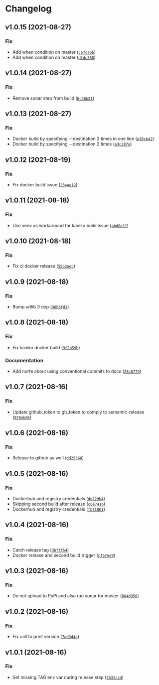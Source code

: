 # Changelog

<!--next-version-placeholder-->

## v1.0.15 (2021-08-27)
### Fix
* Add when condition on master ([`c67cabb`](https://github.com/molgenis/molgenis-py-catalogue-transform/commit/c67cabbd5ad86633ce804a79f6a452daab2ca585))
* Add when condition on master ([`dfdc358`](https://github.com/molgenis/molgenis-py-catalogue-transform/commit/dfdc358b09a50bea0f92e51e17ba4aef8dca9729))

## v1.0.14 (2021-08-27)
### Fix
* Remove sonar step from build ([`6c36b81`](https://github.com/molgenis/molgenis-py-catalogue-transform/commit/6c36b811c76f3b8c05b83a264384c9a3cdbad5e8))

## v1.0.13 (2021-08-27)
### Fix
* Docker build by specifying --destination 2 times in one line ([`ef0cb42`](https://github.com/molgenis/molgenis-py-catalogue-transform/commit/ef0cb42c574aafade13884cfb11bd8d5183fec67))
* Docker build by specifying --destination 2 times ([`a3c287a`](https://github.com/molgenis/molgenis-py-catalogue-transform/commit/a3c287a238f752ae0a23e1ea525d342c98ed6c14))

## v1.0.12 (2021-08-19)
### Fix
* Fix docker build issue ([`234ae12`](https://github.com/molgenis/molgenis-py-catalogue-transform/commit/234ae121a4f09a0c446429760a8f50307075b016))

## v1.0.11 (2021-08-18)
### Fix
* Use venv as workaround for kaniko build issue ([`abd8e1f`](https://github.com/molgenis/molgenis-py-catalogue-transform/commit/abd8e1f3c2b1e850715360b0e6871f511fd4ed12))

## v1.0.10 (2021-08-18)
### Fix
* Fix ci docker release ([`55b2aec`](https://github.com/molgenis/molgenis-py-catalogue-transform/commit/55b2aec743b15ce497dc4a33d5ee7cc7c60dc753))

## v1.0.9 (2021-08-18)
### Fix
* Bump urllib 3 dep ([`96b6fd1`](https://github.com/molgenis/molgenis-py-catalogue-transform/commit/96b6fd1a513a31808c666e2b57de6a1b4a09f4a6))

## v1.0.8 (2021-08-18)
### Fix
* Fix kaniko docker build ([`9f2b59b`](https://github.com/molgenis/molgenis-py-catalogue-transform/commit/9f2b59b889b981c03569771425922db5365edf89))

### Documentation
* Add norte about using conventional commits to docs ([`28c8779`](https://github.com/molgenis/molgenis-py-catalogue-transform/commit/28c87791b2fa188de74377b92296559c6be15561))

## v1.0.7 (2021-08-16)
### Fix
* Update github_token to gh_token to comply to semantic-release ([`078eb06`](https://github.com/molgenis/molgenis-py-catalogue-transform/commit/078eb06aa9917782bf4d0ae3fdb81c00e3d922c6))

## v1.0.6 (2021-08-16)
### Fix
* Release to github as well ([`dd25368`](https://github.com/molgenis/molgenis-py-catalogue-transform/commit/dd2536816db85f63f42ce5286f6d3bced69f41c7))

## v1.0.5 (2021-08-16)
### Fix
* Dockerhub and registry credentials ([`de729b4`](https://github.com/molgenis/molgenis-py-catalogue-transform/commit/de729b4f1dd8e2e39006dffc7bdda83b97ab188a))
* Skipping second build after release ([`c6e741b`](https://github.com/molgenis/molgenis-py-catalogue-transform/commit/c6e741bd57ad8fa40ed581a7f280683af9f0b6b7))
* Dockerhub and registry credentials ([`fb81861`](https://github.com/molgenis/molgenis-py-catalogue-transform/commit/fb81861eef80b391b3695fd5fe8484e8c95ebda5))

## v1.0.4 (2021-08-16)
### Fix
* Catch release tag ([`d6fff54`](https://github.com/molgenis/molgenis-py-catalogue-transform/commit/d6fff54424b0e7ec604862764a0fb24a7280156f))
* Docker release and second build trigger ([`cfb7ee9`](https://github.com/molgenis/molgenis-py-catalogue-transform/commit/cfb7ee9dd47d8fc4baecdd8185527533a6268f3e))

## v1.0.3 (2021-08-16)
### Fix
* Do not upload to PyPi and also run sonar for master ([`804d950`](https://github.com/molgenis/molgenis-py-catalogue-transform/commit/804d95057392d4f817764586c8e67025dcec2f77))

## v1.0.2 (2021-08-16)
### Fix
* Fix call to print version ([`7ed3d4d`](https://github.com/molgenis/molgenis-py-catalogue-transform/commit/7ed3d4dbaddb52c0c487525cddb4dc8fa56fe268))

## v1.0.1 (2021-08-16)
### Fix
* Set missing TAG env var during release step ([`7b32cc4`](https://github.com/molgenis/molgenis-py-catalogue-transform/commit/7b32cc408880184a6400add657c84cf930380c2c))
